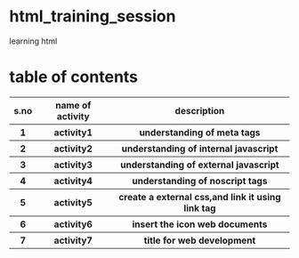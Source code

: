 # html_training_session
learning html 

# table of contents
<table>
  <tr>
    <th>s.no</th>
    <th>name of activity</th>
    <th>description</th>
  </tr>
  <tr>
    <th>1</th>
    <th>activity1</th>
    <th>understanding of meta tags</th>
   </tr>  
   <tr>
    <th>2</th>
    <th>activity2</th>
    <th>understanding of internal javascript</th>
  </tr> 
  <tr>
    <th>3</th>
    <th>activity3</th>
    <th>understanding of external javascript</th>
  </tr>
   <tr>
     <th>4</th>
    <th>activity4</th>
    <th>understanding of noscript tags</th>
  </tr>
  <tr>
    <th>5</th>
    <th>activity5</th>
    <th>create a external css,and link it using link tag</th>
  </tr>
  <tr>
    <th>6</th>
    <th>activity6</th>
    <th>insert the icon web documents</th>
  </tr> 
  <tr>
    <th>7</th>
    <th>activity7</th>
    <th>title for web development</th>
  </tr>   
 </table>
